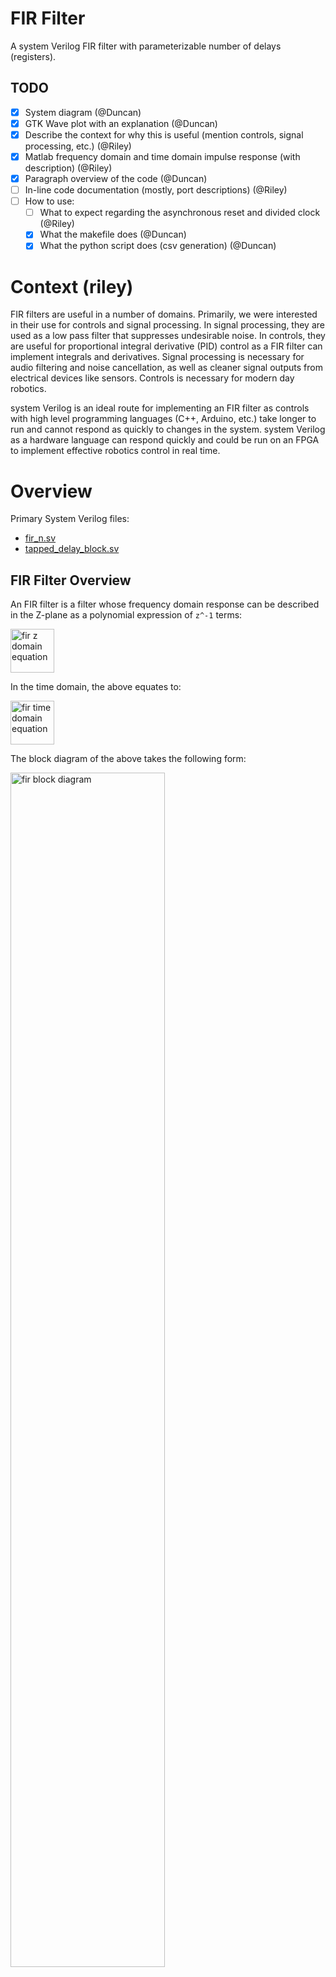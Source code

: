 # FIR Filter
A system Verilog FIR filter with parameterizable number of delays (registers).

## TODO

- [x] System diagram (@Duncan)
- [x] GTK Wave plot with an explanation (@Duncan)
- [x] Describe the context for why this is useful (mention controls, signal processing, etc.) (@Riley)
- [x] Matlab frequency domain and time domain impulse response (with description) (@Riley)
- [x] Paragraph overview of the code (@Duncan)
- [ ] In-line code documentation (mostly, port descriptions) (@Riley)
- [ ] How to use:
    - [ ] What to expect regarding the asynchronous reset and divided clock (@Riley)
    - [x] What the makefile does (@Duncan)
    - [x] What the python script does (csv generation) (@Duncan)

# Context (riley)

FIR filters are useful in a number of domains. Primarily, we were interested in their use for controls and signal processing. In signal processing, they are used as a low pass filter that suppresses undesirable noise. In controls, they are useful for proportional integral derivative (PID) control as a FIR filter can implement integrals and derivatives. Signal processing is necessary for audio filtering and noise cancellation, as well as cleaner signal outputs from electrical devices like sensors. Controls is necessary for modern day robotics.

system Verilog is an ideal route for implementing an FIR filter as controls with high level programming languages (C++, Arduino, etc.) take longer to run and cannot respond as quickly to changes in the system. system Verilog as a hardware language can respond quickly and could be run on an FPGA to implement effective robotics control in real time.

# Overview

Primary System Verilog files:
- [fir_n.sv](fir_n.sv)
- [tapped_delay_block.sv](tapped_delay_block.sv)

## FIR Filter Overview

An FIR filter is a filter whose frequency domain response can be described in the Z-plane as a polynomial expression of `z^-1` terms:

<img src="/readme_materials/fir_z_domain_eq.png" height="70rem" alt="fir z domain equation"/>

In the time domain, the above equates to:

<img src="/readme_materials/fir_time_domain_eq.png" height="70rem" alt="fir time domain equation"/>

The block diagram of the above takes the following form:

<img src="/readme_materials/fir_block.png" width="70%" alt="fir block diagram"/>

## System Design

### Modularity

To enable the number of delays to be parameterizable, we made the decision to design the FIR module such that it is composed of `tapped_delay_block` module instances that are created in a `generate` statement. The following diagram illustrates the functionality of the `tapped_delay_block` within the context of a FIR block diagram:

<img src="/readme_materials/tapped_delay_filter_block.png" width="50%" alt="tapped delay block illustration"/>

Notice that there are two outputs of the `tapped_delay_block` module, where one experiences a delay of z^-1 and the other is determined combinationally as a linear product of its inputs. When chained together, `n` `tapped_delay_block` modules create a `(n-1)`-th order FIR filter (i.e., one with a maximum delay of `z^{-{n-1}}`). A drawback of this approach is that it implies one unnecessary adder and register; however, the upside of enabling relatively simple generalization to filters of arbitrary orders is great.

### Schematic

The below schematic illustrates the `fir_n` module and its constituent `tapped_delay_block` module instances:

<img src="/readme_materials/fir_schematic.png" width="100%" alt="fir schematic"/>

Note that all coefficients, `N`-bit signal inputs, and `N`-bit signal outputs are interpreted as signed (two's complement) integers.

#### Resetting

The frequency of the `clk` implies the input signal's sampling frequency, and correspondingly, each register induces a time delay equivalent to the reciprocal of the `clk` frequency. Because it is the case in practical use cases that the system clock is far slower than the clk signal used for the filter, all flip-flips in the `fir_n` module (and its submodules) are asynchronously resettable (i.e., they are sensitive to the positive edge of both `clk` and `rst`).

#### Filter Coefficients

The `b` port of the `fir_n` module contains the filter's coefficients such that the `N` least significant bits correspond to the 0-th `tapped_delay_block` instance's input coefficient and the `N` most significant bits correspond to the n-th `tapped_delay_block` instance's input coefficient.

# Usage

The `Makefile` includes the `test_fir_n` recipe which invokes the testbench (see [test_fir_n.sv](test_fir_n.sv)). The testbench, as currently implemented, does the following:

- Asserts `rst` for two clock cycles and holds `ena` high for the duration of the whole simulation.
- Generates a 48 kHz `clk_d` signal to be used the `clk` port of the `fir_n` module. It is generated using a clock divider driven by the system 12 mHz clock.
- Asserts the filter coefficients according to what is hard-coded in the testbench.
- Stimulates the `x_in` signal of the `fir_n` module with an impulse of magnitude 1000, then lets the response play out. The number of delays used is hard-coded as a testbench module parameter.

Using the print task within the `fir_n` module, the filter's input and output signals are sent to `stdout` in a CSV format. As such, the `test_fir_n` recipe also invokes the [parse_output.py](parse_output.py) script which consumes these input and output signals and writes them to a `.csv` in the `results/` folder.

## GTKWave Example

Included in this repository is a [GTKWave configuration file](gtk.gtkw) that shows the following after running the testbench with `n=4` `tapped_delay_blocks`:

<img src="/readme_materials/gtkw.png" width="60%" alt="GTKWave screenshot"/>

The orange signals illustrate the `x_in` signals for the `fir_n` and `tapped_delay_block` modules. As can be seen, the asynchronously asserted input gets synchronized with `clk_d`, and the delays induced by the filter can be seen in the impulse appearing to travel from left to right as you look from top (the first `tapped_delay_block`) to bottom (the last `taped_delay_block`). Interpretation of the output can be found in the below "validation" section.

# Validation

We validated the `fir_n` module using a testbench and the Matlab filter design tool. In the design tool we created an FIR filter and saved the co-efficients. 

<img src="/readme_materials/filter_design_coeffs.PNG" width="60%" alt="Matlab filter design tool screenshot"/>

We then input these coefficients into the testbench and plotted the resulting impulse response and the frequency response of the filter in matlab. These plots, when compared the expected impulse and frequency response as indicated by the Matlab filter design tool graphs, validate the correctness of our implementation. Note that the magnitude of the test-bench's output differs from the expected output; this is due to our manual scaling and rounding of the coefficients and magnitude-1000 impulse stimulation to account for the fact that our setup expects signed integer signals and coefficients.

### Matlab filter design tool graphs (expected output)

<img src="/readme_materials/filter_designer_impulse_response.PNG" width="60%" alt="expected impulse response"/>
<img src="/readme_materials/filter_designer_freq_response.PNG" width="60%" alt="expected frequency response"/>

### Matlab plots of our results (testbench output)

<img src="/readme_materials/impulse_response_plot.png" width="60%" alt="simulated impulse response"/>
<img src="/readme_materials/frequency_response_plot.png" width="60%" alt="simulated frequency response"/>
